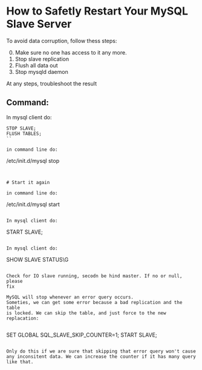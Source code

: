 # How to Safetly Restart Your MySQL Slave Server

To avoid data corruption, follow thess steps:

0. Make sure no one has access to it any more.
1. Stop slave replication
2. Flush all data out
3. Stop mysqld daemon

At any steps, troubleshoot the result

## Command:

In mysql client do: 

```
STOP SLAVE;
FLUSH TABLES;
``

in command line do: 
```
/etc/init.d/mysql stop
```


# Start it again

in command line do:

```
 /etc/init.d/mysql start
```

In mysql client do:

```
START SLAVE;
``` 

In mysql client do:

```
 SHOW SLAVE STATUS\G
```

Check for IO slave running, secodn be hind master. If no or null, please
fix

MySQL will stop whenever an error query occurs.
Someties, we can get some error because a bad replication and the table
is locked. We can skip the table, and just force to the new replacation:


```
SET GLOBAL SQL_SLAVE_SKIP_COUNTER=1; START SLAVE;
```

Only do this if we are sure that skipping that error query won't cause
any inconsitent data. We can increase the counter if it has many query
like that.


